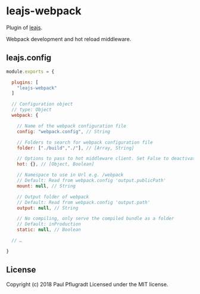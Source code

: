 # leajs-webpack

Plugin of [leajs](https://github.com/lea-js/leajs-server).

Webpack development and hot reload middleware.

## leajs.config

```js
module.exports = {

  plugins: [
    "leajs-webpack"
  ]

  // Configuration object
  // type: Object
  webpack: {

    // Name of the webpack configuration file
    config: "webpack.config", // String

    // Folders to search for webpack configuration file
    folder: ["./build","./"], // [Array, String]

    // Options to pass to hot middleware client. Set False to deactivate hot module reloading.
    hot: {}, // [Object, Boolean]

    // Namespace to use in Url e.g. /webpack
    // Default: Read from webpack.config 'output.publicPath'
    mount: null, // String

    // Output folder of webpack
    // Default: Read from webpack.config 'output.path'
    output: null, // String

    // No compiling, only serve the compiled bundle as a folder
    // Default: inProduction
    static: null, // Boolean

  // …

}
```

## License
Copyright (c) 2018 Paul Pflugradt
Licensed under the MIT license.